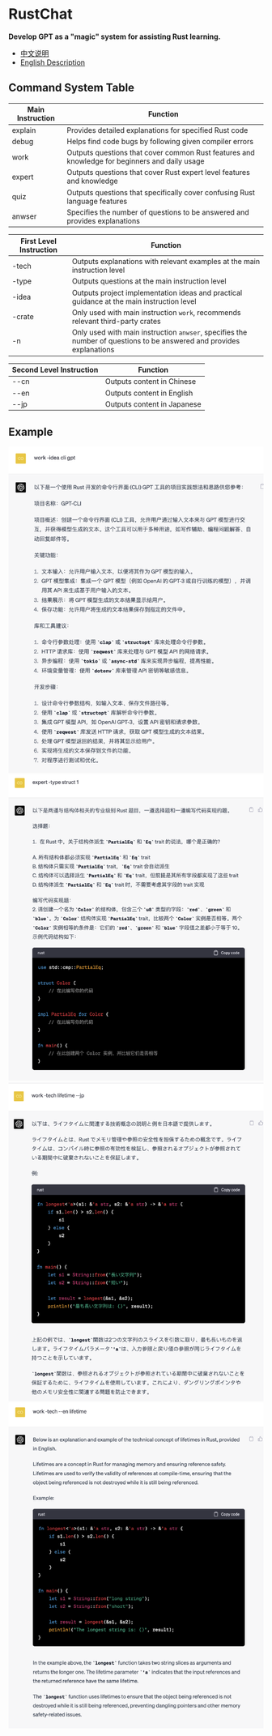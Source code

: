 # RustChat

**Develop GPT as a "magic" system for assisting Rust learning.**

- [中文说明](https://mp.weixin.qq.com/s/DmsoAJZCWEEwUcoWhGFR9w
)
- [English Description](https://alexzhang-5109.xlog.app/Using-ChatGPT-to-Create-the-Ultimate-Rust-Learning-Magic-System)

## Command System Table

| Main Instruction | Function                                                  |
| ---------------- | --------------------------------------------------------- |
| explain          | Provides detailed explanations for specified Rust code   |
| debug            | Helps find code bugs by following given compiler errors    |
| work             | Outputs questions that cover common Rust features and knowledge for beginners and daily usage |
| expert           | Outputs questions that cover Rust expert level features and knowledge |
| quiz             | Outputs questions that specifically cover confusing Rust language features |
| anwser           | Specifies the number of questions to be answered and provides explanations |

| First Level Instruction | Function                                                         |
| ----------------------- | ---------------------------------------------------------------- |
| -tech                   | Outputs explanations with relevant examples at the main instruction level |
| -type                   | Outputs questions at the main instruction level                    |
| -idea                   | Outputs project implementation ideas and practical guidance at the main instruction level |
| -crate                  | Only used with main instruction `work`, recommends relevant third-party crates |
| -n                      | Only used with main instruction `anwser`, specifies the number of questions to be answered and provides explanations |

| Second Level Instruction | Function                                  |
| ------------------------ | ----------------------------------------- |
| --cn                     | Outputs content in Chinese                |
| --en                     | Outputs content in English                |
| --jp                     | Outputs content in Japanese               |


## Example

![1](./images/1.png)
![2](./images/2.png)
![3](./images/3.png)
![4](./images/4.png)


